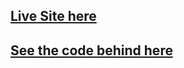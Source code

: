 ## [Live Site here](https://www.therealomar.com/)

## [See the code behind here](https://github.com/omarrodriguez15/code-behind-blog)
